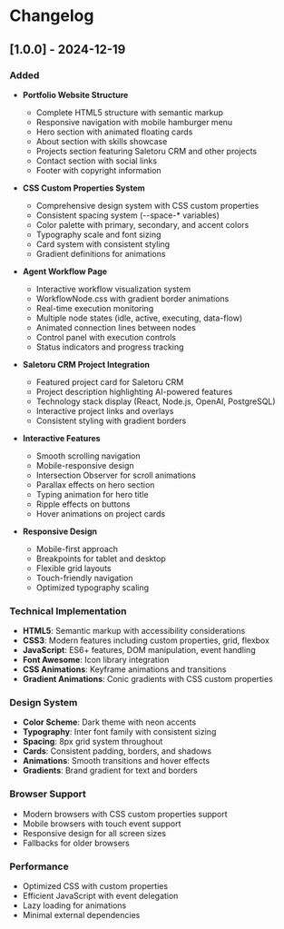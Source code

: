 # Changelog

## [1.0.0] - 2024-12-19

### Added
- **Portfolio Website Structure**
  - Complete HTML5 structure with semantic markup
  - Responsive navigation with mobile hamburger menu
  - Hero section with animated floating cards
  - About section with skills showcase
  - Projects section featuring Saletoru CRM and other projects
  - Contact section with social links
  - Footer with copyright information

- **CSS Custom Properties System**
  - Comprehensive design system with CSS custom properties
  - Consistent spacing system (--space-* variables)
  - Color palette with primary, secondary, and accent colors
  - Typography scale and font sizing
  - Card system with consistent styling
  - Gradient definitions for animations

- **Agent Workflow Page**
  - Interactive workflow visualization system
  - WorkflowNode.css with gradient border animations
  - Real-time execution monitoring
  - Multiple node states (idle, active, executing, data-flow)
  - Animated connection lines between nodes
  - Control panel with execution controls
  - Status indicators and progress tracking

- **Saletoru CRM Project Integration**
  - Featured project card for Saletoru CRM
  - Project description highlighting AI-powered features
  - Technology stack display (React, Node.js, OpenAI, PostgreSQL)
  - Interactive project links and overlays
  - Consistent styling with gradient borders

- **Interactive Features**
  - Smooth scrolling navigation
  - Mobile-responsive design
  - Intersection Observer for scroll animations
  - Parallax effects on hero section
  - Typing animation for hero title
  - Ripple effects on buttons
  - Hover animations on project cards

- **Responsive Design**
  - Mobile-first approach
  - Breakpoints for tablet and desktop
  - Flexible grid layouts
  - Touch-friendly navigation
  - Optimized typography scaling

### Technical Implementation
- **HTML5**: Semantic markup with accessibility considerations
- **CSS3**: Modern features including custom properties, grid, flexbox
- **JavaScript**: ES6+ features, DOM manipulation, event handling
- **Font Awesome**: Icon library integration
- **CSS Animations**: Keyframe animations and transitions
- **Gradient Animations**: Conic gradients with CSS custom properties

### Design System
- **Color Scheme**: Dark theme with neon accents
- **Typography**: Inter font family with consistent sizing
- **Spacing**: 8px grid system throughout
- **Cards**: Consistent padding, borders, and shadows
- **Animations**: Smooth transitions and hover effects
- **Gradients**: Brand gradient for text and borders

### Browser Support
- Modern browsers with CSS custom properties support
- Mobile browsers with touch event support
- Responsive design for all screen sizes
- Fallbacks for older browsers

### Performance
- Optimized CSS with custom properties
- Efficient JavaScript with event delegation
- Lazy loading for animations
- Minimal external dependencies
